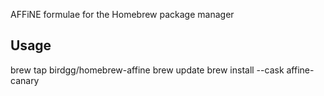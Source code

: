 AFFiNE formulae for the Homebrew package manager

## Usage
brew tap birdgg/homebrew-affine
brew update
brew install --cask affine-canary
